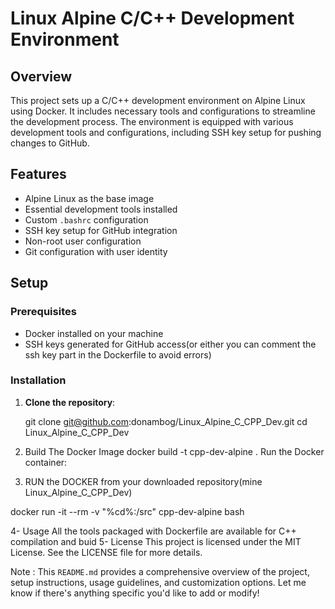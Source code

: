# Linux Alpine C/C++ Development Environment

## Overview

This project sets up a C/C++ development environment on Alpine Linux using Docker. It includes necessary tools and configurations to streamline the development process. The environment is equipped with various development tools and configurations, including SSH key setup for pushing changes to GitHub.

## Features

- Alpine Linux as the base image
- Essential development tools installed
- Custom `.bashrc` configuration
- SSH key setup for GitHub integration
- Non-root user configuration
- Git configuration with user identity

## Setup

### Prerequisites

- Docker installed on your machine
- SSH keys generated for GitHub access(or either you can comment the ssh key part in the Dockerfile 
to avoid errors)

### Installation

1. **Clone the repository**:

   git clone git@github.com:donambog/Linux_Alpine_C_CPP_Dev.git
   cd Linux_Alpine_C_CPP_Dev

 2. Build The Docker Image
   docker build -t cpp-dev-alpine .
Run the Docker container:

3. RUN the DOCKER from your downloaded repository(mine Linux_Alpine_C_CPP_Dev)

docker run -it --rm -v "%cd%:/src" cpp-dev-alpine bash 

4- Usage
All the tools packaged with Dockerfile are available for C++ compilation and buid 
5- License
This project is licensed under the MIT License. See the LICENSE file for more details. 

Note :
This `README.md` provides a comprehensive overview of the project, setup instructions, usage guidelines, and customization options. Let me know if there's anything specific you'd like to add or modify! 
